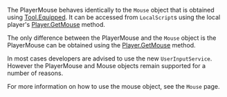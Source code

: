 The PlayerMouse behaves identically to the `Mouse` object that is obtained using [Tool.Equipped](https://developer.roblox.com/api-reference/event/Tool/Equipped). It can be accessed from `LocalScript`s using the local player's [Player.GetMouse](https://developer.roblox.com/api-reference/function/Player/GetMouse) method.

The only difference between the PlayerMouse and the `Mouse` object is the PlayerMouse can be obtained using the [Player.GetMouse](https://developer.roblox.com/api-reference/function/Player/GetMouse) method.

In most cases developers are advised to use the new `UserInputService`. However the PlayerMouse and Mouse objects remain supported for a number of reasons.

For more information on how to use the mouse object, see the `Mouse` page.